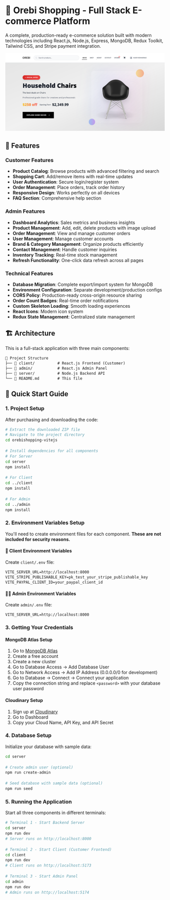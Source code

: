 # 🛒 Orebi Shopping - Full Stack E-commerce Platform

A complete, production-ready e-commerce solution built with modern technologies including React.js, Node.js, Express, MongoDB, Redux Toolkit, Tailwind CSS, and Stripe payment integration.

![Orebi Shopping Platform](./public/thumbnail.png)

## 🌟 Features

### Customer Features

- **Product Catalog**: Browse products with advanced filtering and search
- **Shopping Cart**: Add/remove items with real-time updates
- **User Authentication**: Secure login/register system
- **Order Management**: Place orders, track order history
- **Responsive Design**: Works perfectly on all devices
- **FAQ Section**: Comprehensive help section
### Admin Features

- **Dashboard Analytics**: Sales metrics and business insights
- **Product Management**: Add, edit, delete products with image upload
- **Order Management**: View and manage customer orders
- **User Management**: Manage customer accounts
- **Brand & Category Management**: Organize products efficiently
- **Contact Management**: Handle customer inquiries
- **Inventory Tracking**: Real-time stock management
- **Refresh Functionality**: One-click data refresh across all pages

### Technical Features

- **Database Migration**: Complete export/import system for MongoDB
- **Environment Configuration**: Separate development/production configs
- **CORS Policy**: Production-ready cross-origin resource sharing
- **Order Count Badges**: Real-time order notifications
- **Custom Skeleton Loading**: Smooth loading experiences
- **React Icons**: Modern icon system
- **Redux State Management**: Centralized state management

## 🏗️ Architecture

This is a full-stack application with three main components:

```
📁 Project Structure
├── 📁 client/          # React.js Frontend (Customer)
├── 📁 admin/           # React.js Admin Panel
├── 📁 server/          # Node.js Backend API
└── 📄 README.md        # This file
```

## 🚀 Quick Start Guide

### 1. Project Setup

After purchasing and downloading the code:

```bash
# Extract the downloaded ZIP file
# Navigate to the project directory
cd orebishopping-vitejs

# Install dependencies for all components
# For Server
cd server
npm install

# For Client
cd ../client
npm install

# For Admin
cd ../admin
npm install
```

### 2. Environment Variables Setup

You'll need to create environment files for each component. **These are not included for security reasons.**


#### 🎨 Client Environment Variables

Create `client/.env` file:

```env
VITE_SERVER_URL=http://localhost:8000
VITE_STRIPE_PUBLISHABLE_KEY=pk_test_your_stripe_publishable_key
VITE_PAYPAL_CLIENT_ID=your_paypal_client_id
```

#### 👨‍💼 Admin Environment Variables

Create `admin/.env` file:

```env
VITE_SERVER_URL=http://localhost:8000
```

### 3. Getting Your Credentials

#### MongoDB Atlas Setup

1. Go to [MongoDB Atlas](https://www.mongodb.com/cloud/atlas)
2. Create a free account
3. Create a new cluster
4. Go to Database Access → Add Database User
5. Go to Network Access → Add IP Address (0.0.0.0/0 for development)
6. Go to Database → Connect → Connect your application
7. Copy the connection string and replace `<password>` with your database user password

#### Cloudinary Setup

1. Sign up at [Cloudinary](https://cloudinary.com/)
2. Go to Dashboard
3. Copy your Cloud Name, API Key, and API Secret

### 4. Database Setup

Initialize your database with sample data:

```bash
cd server

# Create admin user (optional)
npm run create-admin

# Seed database with sample data (optional)
npm run seed
```

### 5. Running the Application

Start all three components in different terminals:

```bash
# Terminal 1 - Start Backend Server
cd server
npm run dev
# Server runs on http://localhost:8000

# Terminal 2 - Start Client (Customer Frontend)
cd client
npm run dev
# Client runs on http://localhost:5173

# Terminal 3 - Start Admin Panel
cd admin
npm run dev
# Admin runs on http://localhost:5174
```















